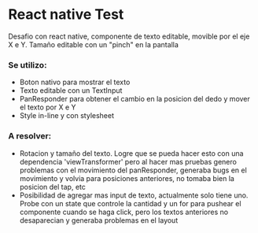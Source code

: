 # React native Test
Desafio con react native, componente de texto editable, movible por el eje X e Y. Tamaño editable con un "pinch" en la pantalla

### Se utilizo:
- Boton nativo para mostrar el texto
- Texto editable con un TextInput
- PanResponder para obtener el cambio en la posicion del dedo y mover el texto por X e Y
- Style in-line y con stylesheet

### A resolver:
- Rotacion y tamaño del texto. Logre que se pueda hacer esto con una dependencia 'viewTransformer' pero al hacer mas pruebas genero problemas con el movimiento del panResponder, generaba bugs en el movimiento y volvia para posiciones anteriores, no tomaba bien la posicion del tap, etc
- Posibilidad de agregar mas input de texto, actualmente solo tiene uno. Probe con un state que controle la cantidad y un for para pushear el componente cuando se haga click, pero los textos anteriores no desaparecian y generaba problemas en el layout

